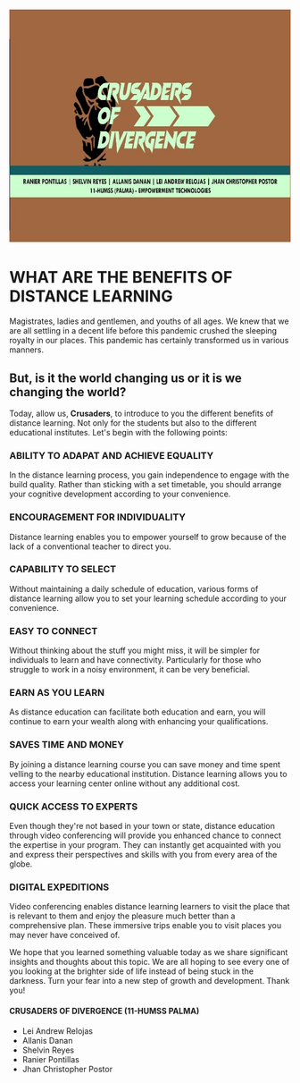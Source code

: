<h1 align="center">
	<img src="cover.jpg" alt="Blanket" width="720" height="416"/><br>
</h1>

# WHAT ARE THE BENEFITS OF DISTANCE LEARNING
Magistrates, ladies and gentlemen, and youths of all ages. We knew that we are all settling in a decent life before this pandemic crushed the sleeping royalty in our places. This pandemic has certainly transformed us in various manners. 
  
## But, is it the world changing us or it is we changing the world?

Today, allow us, **Crusaders**, to introduce to you the different benefits of distance learning. Not only for the students but also to the different educational institutes. Let's begin with the following points:

### ABILITY TO ADAPAT AND ACHIEVE EQUALITY
In the distance learning process, you gain independence to engage with the build quality. Rather than sticking with a set timetable, you should arrange your cognitive development according to your convenience.

### ENCOURAGEMENT FOR INDIVIDUALITY
Distance learning enables you to empower yourself to grow because of the lack of a conventional teacher to direct you.

### CAPABILITY TO SELECT
Without maintaining a daily schedule of education, various forms of distance learning allow you to set your learning schedule according to your convenience.

### EASY TO CONNECT
Without thinking about the stuff you might miss, it will be simpler for individuals to learn and have connectivity. Particularly for those who struggle to work in a noisy environment, it can be very beneficial.

### EARN AS YOU LEARN
As distance education can facilitate both education and earn, you will continue to earn your wealth along with enhancing your qualifications.

### SAVES TIME AND MONEY
By joining a distance learning course you can save money and time spent velling to the nearby educational institution. Distance learning allows you to access your learning center online without any additional cost.

### QUICK ACCESS TO EXPERTS
Even though they're not based in your town or state, distance education through video conferencing will provide you enhanced chance to connect the expertise in your program. They can instantly get acquainted with you and express their perspectives and skills with you from every area of the globe.

### DIGITAL EXPEDITIONS
Video conferencing enables distance learning learners to visit the place that is relevant to them and enjoy the pleasure much better than a comprehensive plan. These immersive trips enable you to visit places you may never have conceived of.

We hope that you learned something valuable today as we share significant insights and thoughts about this topic. We are all hoping to see every one of you looking at the brighter side of life instead of being stuck in the darkness. Turn your fear into a new step of growth and development. Thank you!

#### CRUSADERS OF DIVERGENCE (11-HUMSS PALMA)
  * Lei Andrew Relojas
  * Allanis Danan
  * Shelvin Reyes
  * Ranier Pontillas
  * Jhan Christopher Postor
